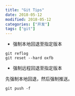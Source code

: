```yaml
---
title: "Git Tips"
date: 2018-05-12
modified: 2018-05-12
categories: ["开发"]
tags: ["git"]
---
```


 - 强制本地回退至指定版本
 
 ```
 git reflog
 git reset --hard oxfb
 ```
 
 - 强制远程回退至指定版本
 
 先强制本地回退，然后强制推送。
 
 ```
 git push -f
 ```
 
 
